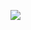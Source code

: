 
![ ]([https://raw.githubusercontent.com/ShadowsIndeedWhisper/Indigo/main/src/blob/images/indigoBannerA.png?raw=true]) 
